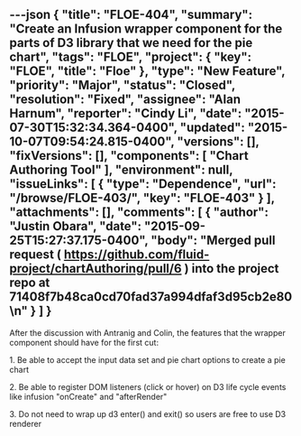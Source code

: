 ---json
{
  "title": "FLOE-404",
  "summary": "Create an Infusion wrapper component for the parts of D3 library that we need for the pie chart",
  "tags": "FLOE",
  "project": {
    "key": "FLOE",
    "title": "Floe"
  },
  "type": "New Feature",
  "priority": "Major",
  "status": "Closed",
  "resolution": "Fixed",
  "assignee": "Alan Harnum",
  "reporter": "Cindy Li",
  "date": "2015-07-30T15:32:34.364-0400",
  "updated": "2015-10-07T09:54:24.815-0400",
  "versions": [],
  "fixVersions": [],
  "components": [
    "Chart Authoring Tool"
  ],
  "environment": null,
  "issueLinks": [
    {
      "type": "Dependence",
      "url": "/browse/FLOE-403/",
      "key": "FLOE-403"
    }
  ],
  "attachments": [],
  "comments": [
    {
      "author": "Justin Obara",
      "date": "2015-09-25T15:27:37.175-0400",
      "body": "Merged pull request ( <https://github.com/fluid-project/chartAuthoring/pull/6> ) into the project repo at 71408f7b48ca0cd70fad37a994dfaf3d95cb2e80\n"
    }
  ]
}
---
After the discussion with Antranig and Colin, the features that the wrapper component should have for the first cut:

1\. Be able to accept the input data set and pie chart options to create a pie chart

2\. Be able to register DOM listeners (click or hover) on D3 life cycle events like infusion "onCreate" and "afterRender"

3\. Do not need to wrap up d3 enter() and exit() so users are free to use D3 renderer

        
